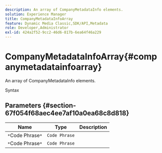 ```yaml
---
description: An array of CompanyMetadataInfo elements.
solution: Experience Manager
title: CompanyMetadataInfoArray
feature: Dynamic Media Classic,SDK/API,Metadata
role: Developer,Administrator
exl-id: 424a2f52-9cc2-46d6-817b-6ea64f46a229
---
```

# CompanyMetadataInfoArray{#companymetadatainfoarray}

An array of CompanyMetadataInfo elements.

 Syntax 

## Parameters {#section-67f054f68aec4ee7af10a0ea68c8d818}

|  Name  | Type  | Description  |
|---|---|---|
|  `*`Code Phrase`*`  | `Code Phrase`  | |
|  `*`Code Phrase`*`  | `Code Phrase`  | |
